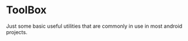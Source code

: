 # ToolBox
Just some basic useful utilities that are commonly in use in most android projects.
























